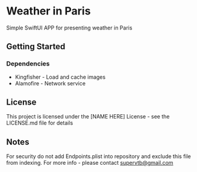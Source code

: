 # Weather in Paris

Simple SwiftUI APP for presenting weather in Paris

## Getting Started

### Dependencies

* Kingfisher - Load and cache images
* Alamofire - Network service

## License

This project is licensed under the [NAME HERE] License - see the LICENSE.md file for details

## Notes

For security do not add Endpoints.plist into repository and exclude this file from indexing. For more info - please contact supervtb@gmail.com